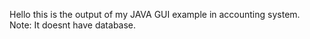 Hello this is the output of my JAVA GUI example in accounting system.
Note: It doesnt have database.
